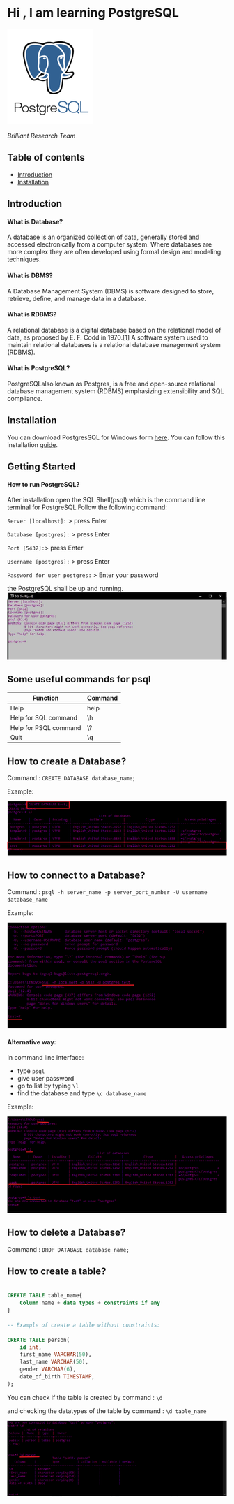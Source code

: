 # Hi , I am learning PostgreSQL

![](./images/unnamed.png)

_Brilliant Research Team_

## Table of contents
* [Introduction](#intro)
* [Installation](#installation)

## Introduction  <a name="intro"></a>
#### What is Database?
A database is an organized collection of data, generally stored and accessed electronically from a computer system. Where databases are more complex they are often developed using formal design and modeling techniques.
#### What is DBMS?
A Database Management System (DBMS) is software designed to store, retrieve, define, and manage data in a database.
#### What is RDBMS?
A relational database is a digital database based on the relational model of data, as proposed by E. F. Codd in 1970.[1] A software system used to maintain relational databases is a relational database management system (RDBMS).
#### What is PostgreSQL?
PostgreSQLalso known as Postgres, is a free and open-source relational database management system (RDBMS) emphasizing extensibility and SQL compliance. 

## Installation  <a name="installation"></a>
You can download  PostgresSQL for Windows form [here](https://www.enterprisedb.com/downloads/postgres-postgresql-downloads).
You can follow this installation [guide](https://github.com/silenthunter007/postgresql).

## Getting Started

#### How to run PostgreSQL?
After installation open the SQL Shell(psql) which is the command line terminal for PostgreSQL.Follow the following command: 

`Server [localhost]:`   > press Enter

`Database [postgres]:`  > press Enter

`Port [5432]:`> press Enter

`Username [postgres]:` > press Enter

`Password for user postgres:` > Enter your password

the PostgreSQL shall be up and running.
![](./images/1.JPG)

## Some useful commands for psql
| Function              | Command |
|-----------------------|---------|
| Help                  | help    |
| Help for SQL command  | \h      |
| Help for PSQL command | \\?     |
| Quit                  | \q      |

## How to create a Database?

Command : `CREATE DATABASE database_name;`

Example:

![](./images/2.png)

## How to connect to a Database?

Command : `psql -h server_name -p server_port_number -U username database_name`

Example: 

![](./images/3.png)

#### Alternative way:

In command line interface:
* type `psql`
* give user password
* go to list by typing `\l`
* find the database and type `\c database_name`

Example:

![](./images/4.png)


## How to delete a Database?

Command : `DROP DATABASE database_name;`


## How to create a table?

````sql

CREATE TABLE table_name{
    Column name + data types + constraints if any
}

-- Example of create a table without constraints: 

CREATE TABLE person(
    id int,
    first_name VARCHAR(50),
    last_name VARCHAR(50),
    gender VARCHAR(6),
    date_of_birth TIMESTAMP,
);

````
You can check if the table is created by command : `\d`

and checking the datatypes of the table by command : `\d table_name`

![](./images/5.png)




